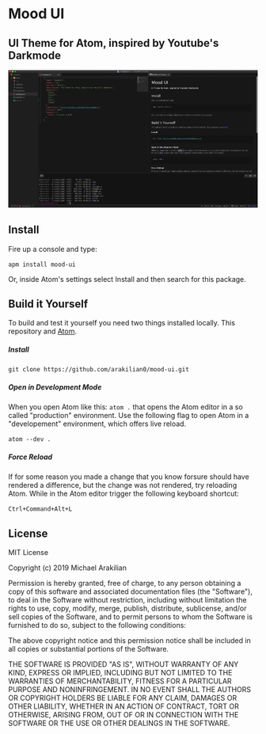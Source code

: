 # Mood UI
**UI Theme for Atom, inspired by Youtube's Darkmode**
-
![alt text](https://raw.githubusercontent.com/arakilian0/images/master/mood-ui-usage.png "Mood UI")

## Install
Fire up a console and type:
```
apm install mood-ui
```
Or, inside Atom's settings select Install and then search for this package.

## Build it Yourself
To build and test it yourself you need two things installed locally. This repository and [Atom](https://atom.io).
##### Install
```
git clone https://github.com/arakilian0/mood-ui.git
```
##### Open in Development Mode
When you open Atom like this: `atom .` that opens the Atom editor in a so called "production" environment. Use the following flag to open Atom in a "developement" environment, which offers live reload.
```
atom --dev .
```
##### Force Reload
If for some reason you made a change that you know forsure should have rendered a difference, but the change was not rendered, try reloading Atom. While in the Atom editor trigger the following keyboard shortcut:
```
Ctrl+Command+Alt+L
```

## License
MIT License

Copyright (c) 2019 Michael Arakilian

Permission is hereby granted, free of charge, to any person obtaining a copy
of this software and associated documentation files (the "Software"), to deal
in the Software without restriction, including without limitation the rights
to use, copy, modify, merge, publish, distribute, sublicense, and/or sell
copies of the Software, and to permit persons to whom the Software is
furnished to do so, subject to the following conditions:

The above copyright notice and this permission notice shall be included in all
copies or substantial portions of the Software.

THE SOFTWARE IS PROVIDED "AS IS", WITHOUT WARRANTY OF ANY KIND, EXPRESS OR
IMPLIED, INCLUDING BUT NOT LIMITED TO THE WARRANTIES OF MERCHANTABILITY,
FITNESS FOR A PARTICULAR PURPOSE AND NONINFRINGEMENT. IN NO EVENT SHALL THE
AUTHORS OR COPYRIGHT HOLDERS BE LIABLE FOR ANY CLAIM, DAMAGES OR OTHER
LIABILITY, WHETHER IN AN ACTION OF CONTRACT, TORT OR OTHERWISE, ARISING FROM,
OUT OF OR IN CONNECTION WITH THE SOFTWARE OR THE USE OR OTHER DEALINGS IN THE
SOFTWARE.
